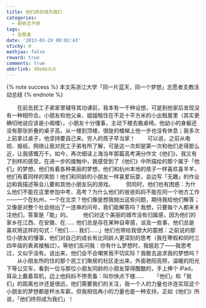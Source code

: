 ```yaml
---
title: 他们终将成为我们
categories:
  - 碎碎念不停
tags:
  - 志愿者
date: '2013-03-29 09:02:43'
sticky: 0
mathjax: false
reward: true
comments: true
abbrlink: d0e6b3c6
---
```

{% note success %} 本文系浙江大学「同一片蓝天，同一个梦想」志愿者支教活动总结 {% endnote %}

　　在前去民工子弟家里辅导其功课前，我本有一千种设想，可是到他家后发现没有一种相符合。小朋友和他父亲、姐姐租住在不足十平方米的小出租屋里（其实更确切地说应该是小阁楼）。小朋友十分懂事，主动下楼去搬桌椅。他幼小的身躯还没有那张折叠的桌子高，从一楼到顶楼，很陡的楼梯上他一步也没有休息；我多次上前拿过桌子，他坚持要自己来。穷人的孩子早当家！<!-- more -->
　　可以说，之前从电视、报纸、网络让我对民工子弟有所了解，可是这一次却是第一次和他们走得那么近，让我感慨万千。如今，再次细读上海当年那篇高考满分作文《他们》，我又有了别样的感受。在进一步的接触中，我感受到了《他们》中所描绘的那个属于「他们」的梦想。他们有着各种美丽的梦想，他们和杭州本地的孩子一样喜欢喜羊羊，他们有着同样的笑脸！他们和同龄的小朋友一样喜爱玩耍，会边写「无趣」的作业边和我描述等会儿要和其他小朋友玩的游戏。
　　但同时，他们也有困惑：为什么他们不能在这里参加中考、高考？为什么他们的爸爸妈妈不能在同一个地方工作——一个在杭州，一个在北京？他们像是想我抛出这些问题，期待我给他们解答；又像是对整个社会抛出了一连串的问号，我们能解答吗？我想，只要每个人都来关注他们，答案是「能」的。
　　他们对这个美丽的城市没有归属感，因为他们的家乡在江西、在安徽、在…… 他们总是存在某种自卑感，谈及一些事，他们总是喜欢用这样的句式：「他们…… 我们……」他们也带给我很大的震撼：之前说的那位小朋友的懂事，他们对自己的成长有比同龄人更深刻的思考（我在寒假和同时三四年级的表弟接触过）。等他们反问我：你有什么梦想时，我尴尬了——我思考过，又似乎没有。说出来，他们会不会嘲笑我不切实际？我敢去追求我的梦想吗？
　　从小朋友所的住的那个民工们聚居的社区走出来，外面艳阳高照，温暖的阳光下等公交车，看到一位与那位小朋友同龄的小朋友穿得酷酷的，手上捧个 iPad，耳朵上戴着耳机，边上他妈妈不停责备：叫你快点下楼……
　　「他们」和「我们」的距离也许还是很远，他们需要我们的关注，我一个人的力量也许连实现这个小朋友的梦想都是杯水车薪。但我相信再小的力量也是一种支持，正如《他们》所说，「他们终将成为我们」！
